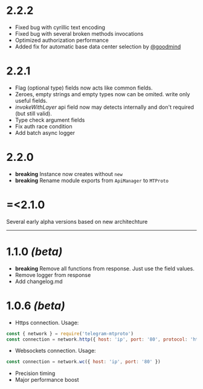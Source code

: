 # 2.2.2
* Fixed bug with cyrillic text encoding
* Fixed bug with several broken methods invocations
* Optimized authorization performance
* Added fix for automatic base data center selection by [@goodmind][]

# 2.2.1
* Flag (optional type) fields now acts like common fields.
* Zeroes, empty strings and empty types now can be omited. write only useful fields.
* *invokeWithLayer* api field now may detects internally and don't required (but still valid).
* Type check argument fields
* Fix auth race condition
* Add batch async logger

# 2.2.0

* **breaking** Instance now creates without `new`
* **breaking** Rename module exports from `ApiManager` to `MTProto`

# =<2.1.0

Several early alpha versions based on new architechture

---

# 1.1.0 *(beta)*

* **breaking** Remove all functions from response. Just use the field values.
* Remove logger from response
* Add changelog.md

# 1.0.6 *(beta)*

* Https connection. Usage:
```javascript
const { network } = require('telegram-mtproto')
const connection = network.http({ host: 'ip', port: '80', protocol: 'https' })
```
* Websockets connection. Usage:
```javascript
const connection = network.wc({ host: 'ip', port: '80' })
```
* Precision timing
* Major performance boost

[@goodmind]: https://github.com/goodmind/